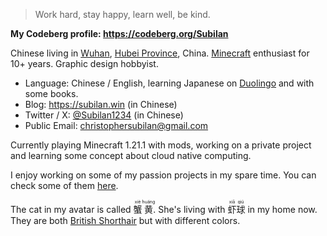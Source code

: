 > Work hard, stay happy, learn well, be kind.

**My Codeberg profile: https://codeberg.org/Subilan**

Chinese living in [Wuhan](https://en.wikipedia.org/wiki/Wuhan), [Hubei Province](https://en.wikipedia.org/wiki/Hubei), China. [Minecraft](https://minecraft.net) enthusiast for 10+ years. Graphic design hobbyist.

- Language: Chinese / English, learning Japanese on [Duolingo](https://www.google.com/search?q=duolingo) and with some books.
- Blog: <https://subilan.win> (in Chinese)
- Twitter / X: [@Subilan1234](https://x.com/Subilan1234) (in Chinese)
- Public Email: <christophersubilan@gmail.com>

Currently playing Minecraft 1.21.1 with mods, working on a private project and learning some concept about cloud native computing.

I enjoy working on some of my passion projects in my spare time. You can check some of them [here](./PROJECTS.md).

The cat in my avatar is called <ruby>蟹<rt>xiè</rt>黄<rt>huáng</rt></ruby>. She's living with <ruby>虾<rt>xiā</rt>球<rt>qiú</rt></ruby> in my home now. They are both [British Shorthair](https://en.wikipedia.org/wiki/British_Shorthair) but with different colors.
